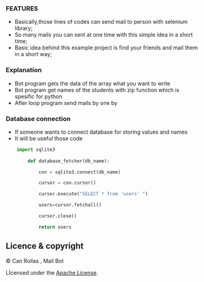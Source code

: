 ### FEATURES

- Basically,those lines of codes can send mail to person with selenium library;
- So many mails you can sent at one time with this simple idea in a short time;
- Basic idea behind this example project is find your friends and mail them in a short way;

### Explanation
- Bot program gets the data of the array what you want to write
- Bot program get names of the students with zip function which is spesific for python
- After loop program send mails by one by

### Database connection
- If someone wants to connect database for storing values and names
- It will be useful those code

```python
    import sqlite3
    
        def database_fetcher(db_name):

            con = sqlite3.connect(db_name) 

            cursor = con.cursor() 

            cursor.execute("SELECT * from 'users' ")

            users=cursor.fetchall()

            cursor.close()

            return users
```
## Licence & copyright

© Can Rollas , Mail Bot

Lİcensed under the [Apache License](LICENSE).
